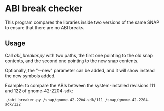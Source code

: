 # ABI break checker

This program compares the libraries inside two versions of the same SNAP to
ensure that there are no ABI breaks.

## Usage

Call *abi_breaker.py* with two paths, the first one pointing to the old
snap contents, and the second one pointing to the new snap contents.

Optionally, the "--new" parameter can be added, and it will show instead
the new symbols added.

Example: to compare the ABIs between the system-installed revisions 111
and 122 of gnome-42-2204-sdk:

    ./abi_breaker.py /snap/gnome-42-2204-sdk/111 /snap/gnome-42-2204-sdk/122
